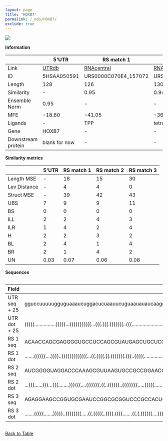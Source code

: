 ```yaml
---
layout: page
title: "HOXB7"
permalink: /_mds/HOXB7/
exclude: true
---
```




![](../../alns_9.28.22/aln_5HSAA050591_0.997.png?raw=true)


**Information**

| | 5'UTR       | RS match 1   | RS match 2  | RS match 3 |
| ---- | ----------- | ----------- | ----------- | ----------- |
| Link | <a href="http://utrdb.ba.itb.cnr.it/getutr/5HSAA050591/1" target="_blank" rel="noopener noreferrer">UTRdb</a>   | <a href="https://rnacentral.org/rna/URS0000C070E4/157072" target="_blank" rel="noopener noreferrer">RNAcentral</a>     |<a href="https://rnacentral.org/rna/URS0000C139F8/1185325" target="_blank" rel="noopener noreferrer">RNAcentral</a>  | <a href="https://rnacentral.org/rna/URS0000ABD6A4/1906" target="_blank" rel="noopener noreferrer">RNAcentral</a>   |
| ID | 5HSAA050591     | URS0000C070E4_157072     | URS0000C139F8_1185325     | URS0000ABD6A4_1906     |
| Length | 128     |  126    | 130   |  128    |
| Similarity | - | 0.95 | 0.94 | 0.95 |
| Ensemble Norm | 0.95 | - | - | - |
| MFE | -18.80 | -41.05 | -36.21 | -50.25 |
| Ligands | - | TPP | tetrahydrofolate | cobalamin |
| Gene | HOXB7 | - | - | - |
| Downstream protein | blank for now    |    -    | -  | - |


**Similarity metrics**

| | 5'UTR       | RS match 1   | RS match 2  | RS match 3 |
| ---- | ----------- | ----------- | ----------- | ----------- |
| Length MSE | - | 18 | 15 | 30 |
| Lev Distance | - | 4 | 4 | 0 |
| Struct MSE | - | 39 | 42 | 43 |
| UBS| 7 | 9 | 9 | 11 |
| BS | 0 | 0 | 0 | 0 |
| ILL | 2 | 2 | 4 | 3 |
| ILR | 1 | 4 | 2 | 4 |
| H | 2 | 2 | 3 | 2 |
| BL | 2 | 4 | 1 | 4 |
| BR | 2 | 1 | 4 | 2 |
| UN | 0.03 | 0.07 | 0.06 | 0.08 |

**Sequences**


<div style="overflow-x:auto;">

<table>
<colgroup>
<col width="30%" />
<col width="70%" />
</colgroup>
<thead>
<tr class="header">
<th>Field</th>
<th>Description</th>
</tr>
</thead>
<tbody>
<tr>
<td markdown="span">UTR seq + 25 </td>
<td markdown="span"> gguccuuuuugguguaaaucuggacucuaauucuguaauauaucaaggaaucucguaaaaccgacacuaaaacgucccugccuacaaaucauccggccaaauuATGAGTTCATTGTATTATGCGAATA </td>
</tr>
<tr>
<td markdown="span">UTR dot + 25  </td>
<td markdown="span"> (((((................)))))...(((((((((((...(((.(((.(((((((..(((..............................))).....)))))))))).)))))))))).)))).
</td>
</tr>


<tr>
<td markdown="span">RS 1 seq </td>
<td markdown="span"> ACAACCAGCGAGGGGUGCCUCCAGCGUAUGAGCUGCUCCCAUGUUCAUCAUGCUGGUCGCUGAGAUUAUACCCUUAAUUACCUGAUCCGGGUCAUACCGGCGGAGGGACUGCUGUAGUUCAUGCUU
</td>
</tr>


<tr>
<td markdown="span">RS 1 dot </td>
<td markdown="span"> .......((((((....))))..))(((((((((((...((.((((.((.(((((((.(((..(((((..............)))))..)))...))))))))).))))))..)))))))))))..
</td>
</tr>


<tr>
<td markdown="span">RS 2 seq </td>
<td markdown="span"> AUCGGGGUAGGACCCAAAGCGUUAAGUGCCGCCGGAACGGAAUGUGAACGACGGACGAAAAAUCAGCUAACCGCACUGAAAGGAUAGGUGUAACUUGCUGAUUUGCGGUUUUGGGUCCGCAUUCGCCGCA
</td>
</tr>


<tr>
<td markdown="span">RS 2 dot </td>
<td markdown="span"> ...(((......)))...(((........)))(((....(((((((.((..((((((..((((((((.....(((((.........))))).....)))))))).))..)))).)).))))))).)))..
</td>
</tr>


<tr>
<td markdown="span">RS 3 seq </td>
<td markdown="span"> AGAGGAAGCCGGUGCGAAUCCGGCGCGGUCCCGCCACUGUCACCGGGGAGCGCACCCCACCCACGUCACGGCCCGUUCCGACGGGCGGGAAGACCGGGGCCCGCGCCGAUCCGGGAGCCAGGAGACUC
</td>
</tr>


<tr>
<td markdown="span">RS 3 dot </td>
<td markdown="span"> .......(((((.......)))))..((((((((.....((.(((((..((((.((((.......((.(.((((((....)))))).))).....))))...))))...)))))))))..)).)))).
</td>
</tr>

</tbody>
</table>


</div>


[Back to Table](../../display)
